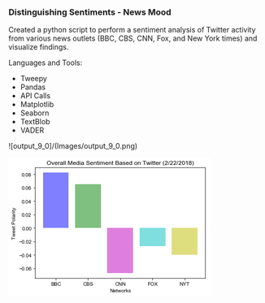 ### Distinguishing Sentiments - News Mood

Created a python script to perform a sentiment analysis of Twitter activity from various news outlets (BBC, CBS, CNN, Fox, and New York times) and visualize findings.

Languages and Tools:
- Tweepy
- Pandas
- API Calls
- Matplotlib
- Seaborn
- TextBlob
- VADER

![output_9_0]/(Images/output_9_0.png)

![output_11_0](Images/output_11_0.png)
